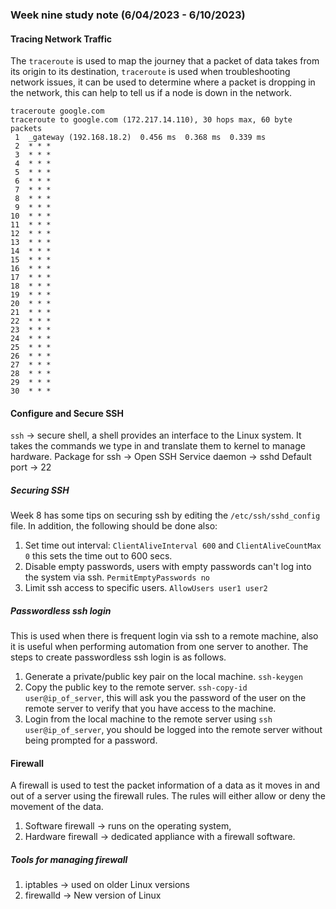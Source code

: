 ### Week nine study note (6/04/2023 - 6/10/2023)<!-- omit from toc -->

#### Tracing Network Traffic
The `traceroute` is used to map the journey that a packet of data takes from its origin to its destination, `traceroute` is used when troubleshooting network issues, it can be used to determine where a packet is dropping in the network, this can help to tell us if a node is down in the network.
```console
traceroute google.com
traceroute to google.com (172.217.14.110), 30 hops max, 60 byte packets
 1  _gateway (192.168.18.2)  0.456 ms  0.368 ms  0.339 ms
 2  * * *
 3  * * *
 4  * * *
 5  * * *
 6  * * *
 7  * * *
 8  * * *
 9  * * *
10  * * *
11  * * *
12  * * *
13  * * *
14  * * *
15  * * *
16  * * *
17  * * *
18  * * *
19  * * *
20  * * *
21  * * *
22  * * *
23  * * *
24  * * *
25  * * *
26  * * *
27  * * *
28  * * *
29  * * *
30  * * *

```
#### Configure and Secure SSH
`ssh` &rarr; secure shell, a shell provides an interface to the Linux system. It takes the commands we type in and translate them to kernel to manage hardware.
Package for ssh &rarr; Open SSH
Service daemon &rarr; sshd
Default port &rarr; 22

##### Securing SSH
Week 8 has some tips on securing ssh by editing the `/etc/ssh/sshd_config` file. In addition, the following should be done also:
1. Set time out interval: `ClientAliveInterval 600` and `ClientAliveCountMax 0` this sets the time out to 600 secs.
2. Disable empty passwords, users with empty passwords can't log into the system via ssh. `PermitEmptyPasswords no`
3. Limit ssh access to specific users. `AllowUsers user1 user2`

##### Passwordless ssh login
This is used when there is frequent login via ssh to a remote machine, also it is useful when performing automation from one server to another. The steps to create passwordless ssh login is as follows.
1. Generate a private/public key pair on the local machine. `ssh-keygen`
2. Copy the public key to the remote server. `ssh-copy-id user@ip_of_server`, this will ask you the password of the user on the remote server to verify that you have access to the machine.
3. Login from the local machine to the remote server using `ssh user@ip_of_server`, you should be logged into the remote server without being prompted for a password.

#### Firewall

A firewall is used to test the packet information of a data as it moves in and out of a server using the firewall rules. The rules will either allow or deny the movement of the data.
1. Software firewall &rarr; runs on the operating system,
2. Hardware firewall &rarr; dedicated appliance with a firewall software.

##### Tools for managing firewall
1. iptables &rarr; used on older Linux versions
2. firewalld &rarr; New version of Linux

